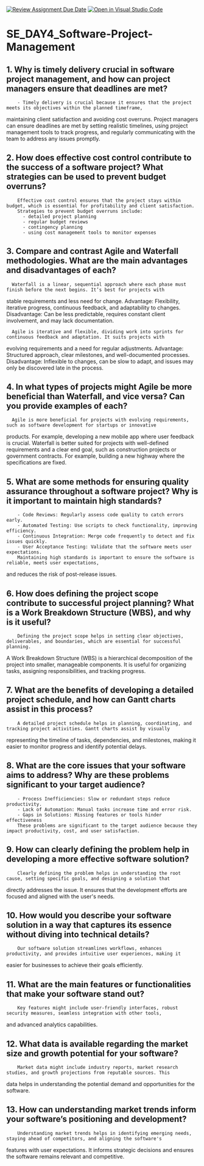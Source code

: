 [![Review Assignment Due Date](https://classroom.github.com/assets/deadline-readme-button-22041afd0340ce965d47ae6ef1cefeee28c7c493a6346c4f15d667ab976d596c.svg)](https://classroom.github.com/a/9pw6JKcu)
[![Open in Visual Studio Code](https://classroom.github.com/assets/open-in-vscode-2e0aaae1b6195c2367325f4f02e2d04e9abb55f0b24a779b69b11b9e10269abc.svg)](https://classroom.github.com/online_ide?assignment_repo_id=17006148&assignment_repo_type=AssignmentRepo)
# SE_DAY4_Software-Project-Management
## 1. Why is timely delivery crucial in software project management, and how can project managers ensure that deadlines are met?
        - Timely delivery is crucial because it ensures that the project meets its objectives within the planned timeframe, 
maintaining client satisfaction and avoiding cost overruns.   Project managers can ensure deadlines are met by setting realistic timelines,
using project management tools to track progress, and regularly communicating with the team to address any issues promptly.
        
## 2. How does effective cost control contribute to the success of a software project? What strategies can be used to prevent budget overruns?
        Effective cost control ensures that the project stays within budget, which is essential for profitability and client satisfaction. 
        Strategies to prevent budget overruns include:
          - detailed project planning
          - regular budget reviews
          - contingency planning
          - using cost management tools to monitor expenses 
        
## 3. Compare and contrast Agile and Waterfall methodologies. What are the main advantages and disadvantages of each?
      Waterfall is a linear, sequential approach where each phase must finish before the next begins. It’s best for projects with
stable requirements and less need for change.
          Advantage: Flexibility, iterative progress, continuous feedback, and adaptability to changes.
          Disadvantage: Can be less predictable, requires constant client involvement, and may lack documentation.
  
      Agile is iterative and flexible, dividing work into sprints for continuous feedback and adaptation. It suits projects with
evolving requirements and a need for regular adjustments.
          Advantage: Structured approach, clear milestones, and well-documented processes.
          Disadvantage: Inflexible to changes, can be slow to adapt, and issues may only be discovered late in the process.
          
## 4. In what types of projects might Agile be more beneficial than Waterfall, and vice versa? Can you provide examples of each?
      Agile is more beneficial for projects with evolving requirements, such as software development for startups or innovative
products. For example, developing a new mobile app where user feedback is crucial.
      Waterfall is better suited for projects with well-defined requirements and a clear end goal, such as construction projects
or government contracts. For example, building a new highway where the specifications are fixed.
      
## 5. What are some methods for ensuring quality assurance throughout a software project? Why is it important to maintain high standards?
        - Code Reviews: Regularly assess code quality to catch errors early.
        - Automated Testing: Use scripts to check functionality, improving efficiency.
        - Continuous Integration: Merge code frequently to detect and fix issues quickly.
        - User Acceptance Testing: Validate that the software meets user expectations.
        Maintaining high standards is important to ensure the software is reliable, meets user expectations,
and reduces the risk of post-release issues.

        
## 6. How does defining the project scope contribute to successful project planning? What is a Work Breakdown Structure (WBS), and why is it useful?
        Defining the project scope helps in setting clear objectives, deliverables, and boundaries, which are essential for successful planning.
A Work Breakdown Structure (WBS) is a hierarchical decomposition of the project into smaller, manageable components. It is useful for organizing tasks,
assigning responsibilities, and tracking progress.
        
## 7. What are the benefits of developing a detailed project schedule, and how can Gantt charts assist in this process?
        A detailed project schedule helps in planning, coordinating, and tracking project activities. Gantt charts assist by visually
representing the timeline of tasks, dependencies, and milestones, making it easier to monitor progress and identify potential delays.
        
## 8. What are the core issues that your software aims to address? Why are these problems significant to your target audience?
        - Process Inefficiencies: Slow or redundant steps reduce productivity.
        - Lack of Automation: Manual tasks increase time and error risk.
        - Gaps in Solutions: Missing features or tools hinder effectiveness
        These problems are significant to the target audience because they impact productivity, cost, and user satisfaction.
        
## 9. How can clearly defining the problem help in developing a more effective software solution?
        Clearly defining the problem helps in understanding the root cause, setting specific goals, and designing a solution that
directly addresses the issue. It ensures that the development efforts are focused and aligned with the user's needs.
        
## 10. How would you describe your software solution in a way that captures its essence without diving into technical details?
        Our software solution streamlines workflows, enhances productivity, and provides intuitive user experiences, making it
easier for businesses to achieve their goals efficiently.
        
## 11. What are the main features or functionalities that make your software stand out?
        Key features might include user-friendly interfaces, robust security measures, seamless integration with other tools,
and advanced analytics capabilities.
        
## 12. What data is available regarding the market size and growth potential for your software?
        Market data might include industry reports, market research studies, and growth projections from reputable sources. This
data helps in understanding the potential demand and opportunities for the software.
        
## 13. How can understanding market trends inform your software’s positioning and development?
        Understanding market trends helps in identifying emerging needs, staying ahead of competitors, and aligning the software's
features with user expectations. It informs strategic decisions and ensures the software remains relevant and competitive.
